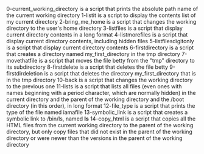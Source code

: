 0-current_working_directory is a script that prints the absolute path name of the current working directory
1-listit is a script to display the contents list of my current directory
2-bring_me_home is a script that changes the working directory to the user's home directory
3-listfiles is a script that display current directory contents in a long format
4-listmorefiles is a script that display current directory contents, including hidden files
5-listfilesdigitonly is a script that display current directory contents
6-firstdirectory is a script that creates a directory named my_first_directory in the tmp directory
7-movethatfile is a script that moves the file betty from the "tmp" directory to its subdirectory
8-firstdelete is a script that deletes the file betty
9-firstdirdeletion is a script that deletes the directory my_first_directory that is in the tmp directory
10-back is a script that changes the working directory to the previous one
11-lists is  a script that lists all files (even ones with names beginning with a period character, which are normally hidden) in the current directory and the parent of the working directory and the /boot directory (in this order), in long format
12-file_type is a script that prints the type of the file named iamafile
13-symbolic_link is a script that creates a symbolic link to /bin/ls, named __ls__
14-copy_html is a script that copies all the HTML files from the current working directory to the parent of the working directory, but only copy files that did not exist in the parent of the working directory or were newer than the versions in the parent of the working directory
